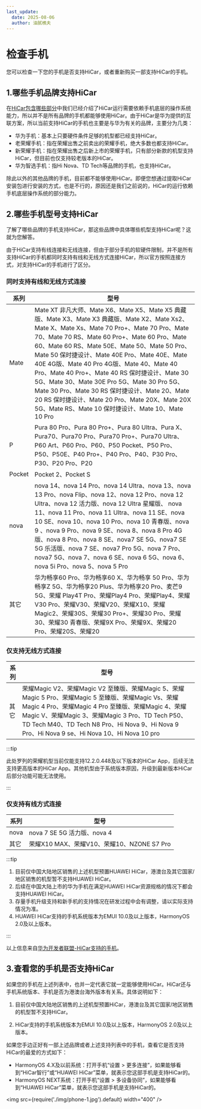 ```yaml
---
last_update:
  date: 2025-08-06
  author: 油腻樵夫
---
```


# 检查手机

您可以检查一下您的手机是否支持HiCar，或者重新购买一部支持HiCar的手机。

## 1.哪些手机品牌支持HiCar

在[HiCar包含哪些部分](../intro.md)中我们已经介绍了HiCar运行需要依赖手机底层的操作系统能力，所以并不是所有品牌的手机都能够使用HiCar。由于HiCar是华为提供的互联方案，所以当前支持HiCar的手机也主要是与华为有关的品牌，主要分为几类：

* 华为手机：基本上只要硬件条件足够的机型都已经支持HiCar。
* 老荣耀手机：指在荣耀出售之前卖出的荣耀手机，绝大多数也都支持HiCar。
* 新荣耀手机：指在荣耀出售之后新上市的荣耀手机，只有部分新款的机型支持HiCar，但目前也仅支持较老版本的HiCar。
* 华为智选手机：指Hi Nova、TD Tech等品牌的手机，也支持HiCar。

除此以外的其他品牌的手机，目前都不能够使用HiCar。即便您想通过提取HiCar安装包进行安装的方式，也是不行的，原因还是我们之前说的，HiCar的运行依赖手机底层操作系统的部分能力。

## 2.哪些手机型号支持HiCar

了解了哪些品牌的手机支持HiCar，那这些品牌中具体哪些机型支持HiCar呢？这就为您解答。

由于HiCar支持有线连接和无线连接，但由于部分手机的软硬件限制，并不是所有支持HiCar的手机都同时支持有线和无线方式连接HiCar，所以官方按照连接方式，对支持HiCar的手机进行了区分。

### 同时支持有线和无线方式连接

| 系列   | 型号                                                                                                                                                                                                                                                                                                                                                                                     |
| ---- | -------------------------------------------------------------------------------------------------------------------------------------------------------------------------------------------------------------------------------------------------------------------------------------------------------------------------------------------------------------------------------------- |
| Mate | Mate XT 非凡大师、Mate X6、Mate X5、Mate X5 典藏版、Mate X3、Mate X3 典藏版、Mate X2、Mate Xs2、Mate X、Mate Xs、Mate 70 Pro+、Mate 70 Pro、Mate 70、Mate 70 RS、Mate 60 Pro+、Mate 60 Pro、Mate 60、Mate 60 RS、Mate 50E、Mate 50、Mate 50 Pro、Mate 50 保时捷设计、Mate 40E Pro、Mate 40E、Mate 40E 4G版、Mate 40 Pro 4G版、Mate 40、Mate 40 Pro、Mate 40 Pro+、Mate 40 RS 保时捷设计、Mate 30 5G、Mate 30、Mate 30E Pro 5G、Mate 30 Pro 5G、Mate 30 Pro、Mate 30 RS 保时捷设计、Mate 20、Mate 20 RS 保时捷设计、Mate 20 Pro、Mate 20X、Mate 20X 5G、Mate RS、Mate 10 保时捷设计、Mate 10、Mate 10 Pro |
| P    | Pura 80 Pro、Pura 80 Pro+、Pura 80 Ultra、Pura X、Pura70、Pura70 Pro、Pura70 Pro+、Pura70 Ultra、P60 Art、P60 Pro、P60、P50 Pocket、P50 Pro、P50、P50E、P40 Pro+、P40 Pro、P40、P30 Pro、P30、P20 Pro、P20   |
| Pocket    |  Pocket 2、Pocket S  |
| nova |nova 14、nova 14 Pro、nova 14 Ultra、nova 13、nova 13 Pro、nova Flip、nova 12、nova 12 Pro、nova 12 Ultra、nova 12 活力版、nova 12 Ultra 星耀版、 nova 11、nova 11 Pro、nova 11 Ultra、nova 11 SE、nova 10 SE、nova 10、nova 10 Pro、nova 10 青春版、nova 9 、nova 9 Pro、nova 9 SE、nova 8、nova 8 Pro 4G版、nova 8 Pro、nova 8 SE、nova7 SE 5G、nova7 SE 5G 乐活版、nova 7 SE、nova7 Pro 5G、nova 7 Pro、nova7 5G、nova 7、nova 6 SE、nova 6 5G、nova 6、nova 5i Pro、nova 5、nova 5 Pro                                                                                            |
| 其它   | 华为畅享60 Pro、华为畅享60 X、华为畅享 50 Pro、华为畅享Z 5G、华为畅享20 Plus、华为畅享20 Pro、麦芒9 5G、荣耀 Play4T Pro、荣耀Play4 Pro、荣耀Play4、荣耀V30 Pro、荣耀V30、荣耀V20、荣耀X10、荣耀Magic2、荣耀30S、荣耀30 Pro+、荣耀30 Pro、荣耀30、荣耀30 青春版、荣耀9X Pro、荣耀9X、荣耀20 Pro、荣耀20S、荣耀20                                                                                                                                                                 |

### 仅支持无线方式连接

| 系列  | 型号                                                                                                                                                                                                                                                           |
| --- | ------------------------------------------------------------------------------------------------------------------------------------------------------------------------------------------------------------------------------------------------------------ |
| 其它  | 荣耀Magic V2、荣耀Magic V2 至臻版、荣耀Magic 5、荣耀Magic 5 Pro、荣耀Magic 5 至臻版、荣耀Magic Vs、荣耀Magic 4 Pro、荣耀Magic 4 Pro 至臻版、荣耀Magic 4、荣耀Magic V、荣耀Magic 3、荣耀Magic 3 Pro、TD Tech P50、TD Tech M40、TD Tech N8 Pro、Hi Nova 9、Hi Nova 9 Pro、Hi Nova 9 se、Hi Nova 10、Hi Nova 10 pro |

:::tip

此处罗列的荣耀机型当前仅能支持12.2.0.448及以下版本的HiCar App，后续无法支持更高版本的HiCar App。其他机型由于系统版本原因，升级到最新版本HiCar后部分功能可能无法使用。

:::

### 仅支持有线方式连接

| 系列   | 型号                                |
| ---- | --------------------------------- |
| nova | nova 7 SE 5G 活力版、nova 4           |
| 其它   | 荣耀X10 MAX、荣耀V10、荣耀10、NZONE S7 Pro |

:::tip

1. 目前仅中国大陆地区销售的上述机型预置HUAWEI HiCar，港澳台及其它国家/地区销售的机型暂不支持HUAWEI HiCar。
2. 后续在中国大陆上市的华为手机在满足HUAWEI HiCar资源规格的情况下都会支持HUAWEI HiCar。
3. 存量手机升级支持和新手机的支持情况在研发过程中会有调整，请以实际支持情况为准。
4. HUAWEI HiCar支持的手机系统版本为EMUI 10.0及以上版本，HarmonyOS 2.0及以上版本。

:::

以上信息来自[华为开发者联盟-HiCar支持的手机](https://developer.huawei.com/consumer/cn/doc/development/HiCar-Guides/available-phones-0000001227954439)。

## 3.查看您的手机是否支持HiCar

如果您的手机在上述列表中，也并一定代表它就一定能够使用HiCar。HiCar还与手机系统版本、手机是否为港澳台海外版本有关系。具体说明如下：

1. 目前仅中国大陆地区销售的上述机型预置HiCar，港澳台及其它国家/地区销售的机型暂不支持HiCar。

2. HiCar支持的手机系统版本为EMUI 10.0及以上版本，HarmonyOS 2.0及以上版本。

如果您手边正好有一部上述品牌或者上述支持列表中的手机，查看它是否支持HiCar的最爱的方式如下：

* HarmonyOS 4.X及以前系统：打开手机“设置 > 更多连接”，如果能够看到“HiCar智行”或“HUAWEI HiCar”菜单，就表示您这部手机是支持HiCar的。
* HarmonyOS NEXT系统：打开手机“设置 > 多设备协同”，如果能够看到“HUAWEI HiCar”菜单，就表示您这部手机是支持HiCar的。

<img
  src={require('./img/phone-1.jpg').default}
  width="400" 
/>